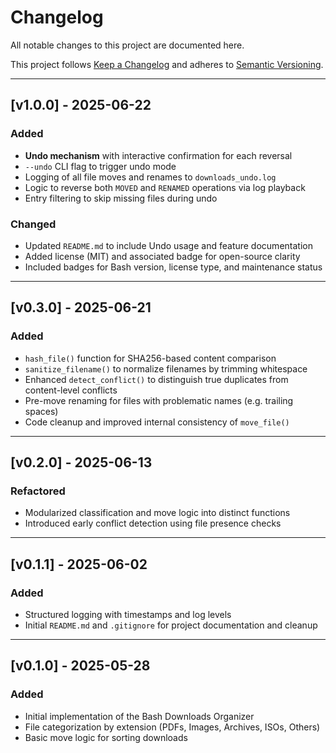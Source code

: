 # Changelog

All notable changes to this project are documented here.

This project follows [Keep a Changelog](https://keepachangelog.com/en/1.0.0/) and adheres to [Semantic Versioning](https://semver.org/spec/v2.0.0.html).

---

## [v1.0.0] - 2025-06-22

### Added
- **Undo mechanism** with interactive confirmation for each reversal
- `--undo` CLI flag to trigger undo mode
- Logging of all file moves and renames to `downloads_undo.log`
- Logic to reverse both `MOVED` and `RENAMED` operations via log playback
- Entry filtering to skip missing files during undo

### Changed
- Updated `README.md` to include Undo usage and feature documentation
- Added license (MIT) and associated badge for open-source clarity
- Included badges for Bash version, license type, and maintenance status

---

## [v0.3.0] - 2025-06-21

### Added
- `hash_file()` function for SHA256-based content comparison
- `sanitize_filename()` to normalize filenames by trimming whitespace
- Enhanced `detect_conflict()` to distinguish true duplicates from content-level conflicts
- Pre-move renaming for files with problematic names (e.g. trailing spaces)
- Code cleanup and improved internal consistency of `move_file()`

---

## [v0.2.0] - 2025-06-13

### Refactored
- Modularized classification and move logic into distinct functions
- Introduced early conflict detection using file presence checks

---

## [v0.1.1] - 2025-06-02

### Added
- Structured logging with timestamps and log levels
- Initial `README.md` and `.gitignore` for project documentation and cleanup

---

## [v0.1.0] - 2025-05-28

### Added
- Initial implementation of the Bash Downloads Organizer
- File categorization by extension (PDFs, Images, Archives, ISOs, Others)
- Basic move logic for sorting downloads

